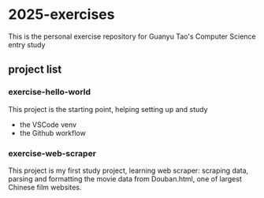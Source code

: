 # 2025-exercises
This is the personal exercise repository for Guanyu Tao's Computer Science entry study

## project list
### exercise-hello-world
This project is the starting point, helping setting up and study
- the VSCode venv
- the Github workflow

### exercise-web-scraper
This project is my first study project, learning web scraper: scraping data, parsing and formatting the movie data from Douban.html, one of largest Chinese film websites.

